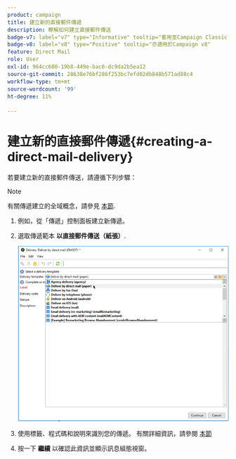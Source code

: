 ```yaml
---
product: campaign
title: 建立新的直接郵件傳遞
description: 瞭解如何建立直接郵件傳送
badge-v7: label="v7" type="Informative" tooltip="套用至Campaign Classic v7"
badge-v8: label="v8" type="Positive" tooltip="亦適用於Campaign v8"
feature: Direct Mail
role: User
exl-id: 964cc600-19b8-449e-bac6-dc9da2b5ea12
source-git-commit: 28638e76bf286f253bc7efd02db848b571ad88c4
workflow-type: tm+mt
source-wordcount: '99'
ht-degree: 11%

---
```


# 建立新的直接郵件傳遞{#creating-a-direct-mail-delivery}

若要建立新的直接郵件傳送，請遵循下列步驟：

>[!NOTE]
>
>有關傳遞建立的全域概念，請參見 [本節](steps-about-delivery-creation-steps.md).

1. 例如，從「傳遞」控制面板建立新傳遞。
1. 選取傳遞範本 **以直接郵件傳送（紙張）**.

   ![](assets/direct_mail.png)

1. 使用標籤、程式碼和說明來識別您的傳遞。 有關詳細資訊，請參閱 [本節](steps-create-and-identify-the-delivery.md#identifying-the-delivery)
1. 按一下 **繼續** 以確認此資訊並顯示訊息組態視窗。
